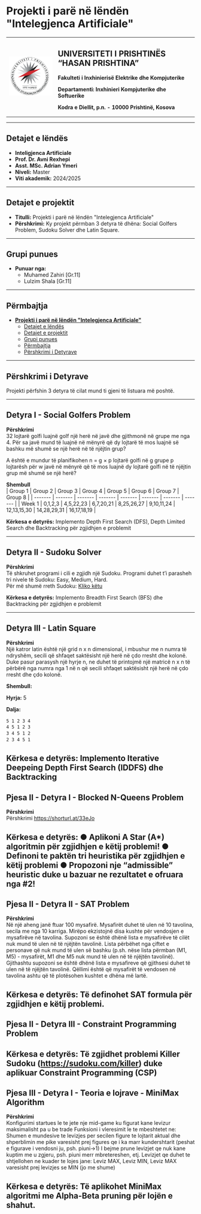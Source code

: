 # **Projekti i parë në lëndën "Intelegjenca Artificiale"**


<table>
  <tr>
   <td>
     <img src="assets/uni-logo.png" alt="University Logo" width="200" >
    </td>
    <td>
      <h2>UNIVERSITETI I PRISHTINËS “HASAN PRISHTINA”</h2>
      <p><strong>Fakulteti i Inxhinierisë Elektrike dhe Kompjuterike</p>
      <p><strong>Departamenti: </strong> Inxhinieri Kompjuterike dhe Softuerike</p>
      <p><strong>Kodra e Diellit, p.n. - 10000 Prishtinë, Kosova</string>
    </td>
   
  </tr>
</table>
  

---

## Detajet e lëndës
- **Inteligjenca Artificiale**
- **Prof. Dr. Avni Rexhepi**
- **Asst. MSc. Adrian Ymeri**
- **Niveli:** Master
- **Viti akademik:** 2024/2025

---

## Detajet e projektit
- **Titulli:** Projekti i parë në lëndën "Intelegjenca Artificiale"
- **Përshkrimi:** Ky projekt përmban 3 detyra të dhëna: Social Golfers Problem, Sudoku Solver dhe Latin Square.

---

## Grupi punues
- **Punuar nga:**
  - Muhamed Zahiri [Gr.11]
  - Lulzim Shala [Gr.11]

---

## Përmbajtja

- [**Projekti i parë në lëndën "Intelegjenca Artificiale"**](#zhvillimi-i-programit-për-enkriptimin-e-tekstit-me-algoritimin-rsa-në-c)
  - [Detajet e lëndës](#detajet-e-lëndës)
  - [Detajet e projektit](#detajet-e-projektit)
  - [Grupi punues](#grupi-punues)
  - [Përmbajtja](#përmbajtja)
  - [Përshkrimi i Detyrave](#përshkrimi-i-detyrave)
---

## Përshkrimi i Detyrave
Projekti përfshin 3 detyra të cilat mund ti gjeni të listuara më poshtë.

---

## Detyra I - Social Golfers Problem
**Përshkrimi**  
32 lojtarë golfi luajnë golf një herë në javë dhe gjithmonë në grupe me nga 4. Për sa javë mund të luajnë në mënyrë që dy lojtarë të mos luajnë së bashku më shumë se një herë në të njëjtin grup?

A është e mundur të planifikohen n = g × p lojtarë golfi në g grupe p lojtarësh për w javë në mënyrë që të mos luajnë dy lojtarë golfi në të njëjtin grup më shumë se një herë?

**Shembull**  
| Group 1 | Group 2 | Group 3 | Group 4 | Group 5 | Group 6 | Group 7 | Group 8 |
| ------- | ------- | ------- | ------- | ------- | ------- | ------- | ------- |
| Week 1  | 0,1,2,3 | 4,5,22,23 | 6,7,20,21 | 8,25,26,27 | 9,10,11,24 | 12,13,15,30 | 14,28,29,31 | 16,17,18,19 |

**Kërkesa e detyrës:** Implemento Depth First Search (DFS), Depth Limited Search dhe Backtracking për zgjidhjen e problemit

---

## Detyra II - Sudoku Solver
**Përshkrimi**  
Të shkruhet programi i cili e zgjidh një Sudoku. Programi duhet t’i parasheh tri nivele të Sudoku: Easy, Medium, Hard.  
Për më shumë rreth Sudoku: [Kliko këtu](http://www.sudoku-space.com/sudoku.php)

**Kërkesa e detyrës:** Implemento Breadth First Search (BFS) dhe Backtracking për zgjidhjen e problemit

---

## Detyra III - Latin Square
**Përshkrimi**  
Një katror latin është një grid n x n dimensional, i mbushur me n numra të ndryshëm, secili që shfaqet saktësisht një herë në çdo rresht dhe kolonë. 
Duke pasur parasysh një hyrje n, ne duhet të printojmë një matricë n x n të përbërë nga numra nga 1 në n që secili shfaqet saktësisht një herë në çdo rresht dhe çdo kolonë.

**Shembull:**

**Hyrja:** 5 

**Dalja:**
```1 2 3 4 5 
5 1 2 3 4 
4 5 1 2 3 
3 4 5 1 2 
2 3 4 5 1
```

**Kërkesa e detyrës:** Implemento Iterative Deepeing Depth First Search (IDDFS) dhe Backtracking  
---

## Pjesa II - Detyra I - Blocked N-Queens Problem
**Përshkrimi**  
Përshkrimi https://shorturl.at/33eJo


**Kërkesa e detyrës:** 
● Aplikoni A Star (A*) algoritmin për zgjidhjen e këtij problemi!
● Definoni te paktën tri heuristika për zgjidhjen e këtij problemi
● Propozoni nje “admissible” heuristic duke u bazuar ne rezultatet e ofruara nga #2!
---

## Pjesa II - Detyra II - SAT Problem
**Përshkrimi**  
Në një aheng janë ftuar 100 mysafirë. Mysafirët duhet të ulen në 10 tavolina, secila me nga 10 karriga. Mirëpo ekzistojnë disa kushte për vendosjen e mysafirëve në tavolina. Supozoni se është dhënë lista e mysafirëve të cilët nuk mund të ulen në të njëjtën tavolinë. Lista përbëhet nga çiftet e personave që nuk mund të ulen së bashku (p.sh. nëse lista përmban (M1, M5) - mysafirët, M1 dhe M5 nuk mund të ulen në të njëjtën tavolinë). Gjithashtu supozoni se është dhënë lista e mysafireve që gjithsesi duhet të ulen në të njëjtën tavolinë. Qëllimi është që mysafirët të vendosen në tavolina ashtu që të plotësohen kushtet e dhëna më lartë.

**Kërkesa e detyrës:** Të definohet SAT formula për zgjidhjen e këtij problemi.
---


## Pjesa II - Detyra III - Constraint Programming Problem
**Kërkesa e detyrës:** Të zgjidhet problemi Killer Sudoku (https://sudoku.com/killer) duke aplikuar Constraint Programming (CSP)
---

## Pjesa III - Detyra I - Teoria e lojrave - MiniMax Algorithm
**Përshkrimi**  
Konfigurimi startues le te jete nje mid-game ku figurat kane levizur maksimalisht pa u be trade
Funksioni i vleresimit le te mbeshtetet ne: Shumen e mundesive te levizjes per secilen figure te lojtarit aktual dhe shperblimin me pike varesisht prej figures qe i ka marr kundershtarit (peshat e figurave i vendosni ju, psh. piuni->1)
I bejme prune levizjet qe nuk kane kuptim me u zgjeru, psh. piuni merr mbretereshen, etj.
Levizjet qe duhet te shtjellohen ne kuader te lojes jane: Leviz MAX, Leviz MIN, Leviz MAX varesisht prej levizjes se MIN (jo me shume)

**Kërkesa e detyrës:** Të aplikohet MiniMax algoritmi me Alpha-Beta pruning për lojën e shahut.
---
